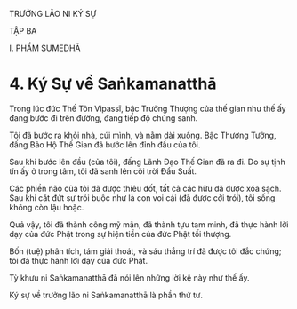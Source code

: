 TRƯỞNG LÃO NI KÝ SỰ

TẬP BA

I. PHẨM SUMEDHĀ

# 4. Ký Sự về Saṅkamanatthā

Trong lúc đức Thế Tôn Vipassī, bậc Trưởng Thượng của thế gian như thế ấy đang bước đi trên đường, đang tiếp độ chúng sanh.

Tôi đã bước ra khỏi nhà, cúi mình, và nằm dài xuống. Bậc Thương Tưởng, đấng Bảo Hộ Thế Gian đã bước lên đỉnh đầu của tôi.

Sau khi bước lên đầu (của tôi), đấng Lãnh Đạo Thế Gian đã ra đi. Do sự tịnh tín ấy ở trong tâm, tôi đã sanh lên cõi trời Đẩu Suất.

Các phiền não của tôi đã được thiêu đốt, tất cả các hữu đã được xóa sạch. Sau khi cắt đứt sự trói buộc như là con voi cái (đã được cởi trói), tôi sống không còn lậu hoặc.

Quả vậy, tôi đã thành công mỹ mãn, đã thành tựu tam minh, đã thực hành lời dạy của đức Phật trong sự hiện tiền của đức Phật tối thượng.

Bốn (tuệ) phân tích, tám giải thoát, và sáu thắng trí đã được tôi đắc chứng; tôi đã thực hành lời dạy của đức Phật.

Tỳ khưu ni Saṅkamanatthā đã nói lên những lời kệ này như thế ấy.

Ký sự về trưởng lão ni Saṅkamanatthā là phần thứ tư.
